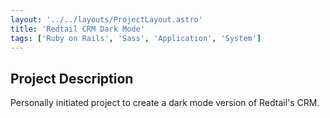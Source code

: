 ```yaml
---
layout: '../../layouts/ProjectLayout.astro'
title: 'Redtail CRM Dark Mode'
tags: ['Ruby on Rails', 'Sass', 'Application', 'System']
---
```


## Project Description
Personally initiated project to create a dark mode version of Redtail's CRM.
